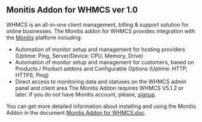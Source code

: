 ## Monitis Addon for WHMCS ver 1.0
  
WHMCS is an all-in-one client management, billing & support solution for online businesses. 
The Monitis addon for WHMCS provides integration with the [Monitis](http://monitis.com) platform including:
 - Automation of monitor setup and management for hosting providers (Uptime: Ping, Server/Device: CPU, Memory, Drive)
 - Automation of monitor setup and management for customers, based on Products / Product addons and Configurable Options (Uptime: HTTP, HTTPS, Ping)
 - Direct access to monitoring data and statuses on the WHMCS admin panel and client area
The Monitis Addon requires WHMCS  V5.1.2 or later. 
If you do not have Monitis account, please, [signup](https://portal.monitis.com/free-signup). 
  

You can get more detailed information about installing and using the Monitis Addon in the document [Monitis Addon for WHMCS.doc](https://app.box.com/s/jc6bngeidxivrpmzpbka).
 